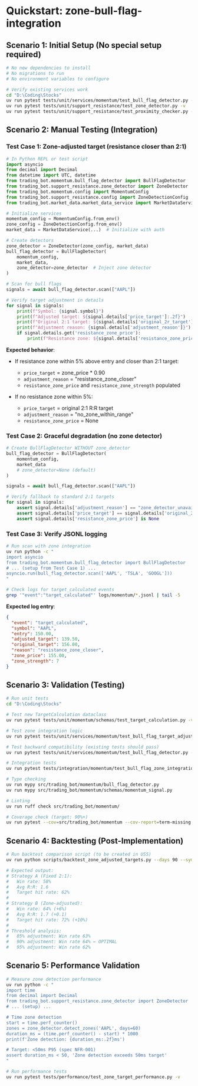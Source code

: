 # Quickstart: zone-bull-flag-integration

## Scenario 1: Initial Setup (No special setup required)

```bash
# No new dependencies to install
# No migrations to run
# No environment variables to configure

# Verify existing services work
cd "D:\Coding\Stocks"
uv run pytest tests/unit/services/momentum/test_bull_flag_detector.py -v
uv run pytest tests/unit/support_resistance/test_zone_detector.py -v
uv run pytest tests/unit/support_resistance/test_proximity_checker.py -v
```

## Scenario 2: Manual Testing (Integration)

### Test Case 1: Zone-adjusted target (resistance closer than 2:1)

```python
# In Python REPL or test script
import asyncio
from decimal import Decimal
from datetime import UTC, datetime
from trading_bot.momentum.bull_flag_detector import BullFlagDetector
from trading_bot.support_resistance.zone_detector import ZoneDetector
from trading_bot.momentum.config import MomentumConfig
from trading_bot.support_resistance.config import ZoneDetectionConfig
from trading_bot.market_data.market_data_service import MarketDataService

# Initialize services
momentum_config = MomentumConfig.from_env()
zone_config = ZoneDetectionConfig.from_env()
market_data = MarketDataService(...)  # Initialize with auth

# Create detectors
zone_detector = ZoneDetector(zone_config, market_data)
bull_flag_detector = BullFlagDetector(
    momentum_config,
    market_data,
    zone_detector=zone_detector  # Inject zone detector
)

# Scan for bull flags
signals = await bull_flag_detector.scan(["AAPL"])

# Verify target adjustment in details
for signal in signals:
    print(f"Symbol: {signal.symbol}")
    print(f"Adjusted target: ${signal.details['price_target']:.2f}")
    print(f"Original 2:1 target: ${signal.details['original_2r_target']:.2f}")
    print(f"Adjustment reason: {signal.details['adjustment_reason']}")
    if signal.details.get('resistance_zone_price'):
        print(f"Resistance zone: ${signal.details['resistance_zone_price']:.2f} (strength: {signal.details['resistance_zone_strength']})")
```

**Expected behavior**:
- If resistance zone within 5% above entry and closer than 2:1 target:
  - `price_target` = zone_price * 0.90
  - `adjustment_reason` = "resistance_zone_closer"
  - `resistance_zone_price` and `resistance_zone_strength` populated

- If no resistance zone within 5%:
  - `price_target` = original 2:1 R:R target
  - `adjustment_reason` = "no_zone_within_range"
  - `resistance_zone_price` = None

### Test Case 2: Graceful degradation (no zone detector)

```python
# Create BullFlagDetector WITHOUT zone_detector
bull_flag_detector = BullFlagDetector(
    momentum_config,
    market_data
    # zone_detector=None (default)
)

signals = await bull_flag_detector.scan(["AAPL"])

# Verify fallback to standard 2:1 targets
for signal in signals:
    assert signal.details['adjustment_reason'] == "zone_detector_unavailable"
    assert signal.details['price_target'] == signal.details['original_2r_target']
    assert signal.details['resistance_zone_price'] is None
```

### Test Case 3: Verify JSONL logging

```bash
# Run scan with zone integration
uv run python -c "
import asyncio
from trading_bot.momentum.bull_flag_detector import BullFlagDetector
# ... (setup from Test Case 1) ...
asyncio.run(bull_flag_detector.scan(['AAPL', 'TSLA', 'GOOGL']))
"

# Check logs for target_calculated events
grep '"event":"target_calculated"' logs/momentum/*.jsonl | tail -5
```

**Expected log entry**:
```json
{
  "event": "target_calculated",
  "symbol": "AAPL",
  "entry": 150.00,
  "adjusted_target": 139.50,
  "original_target": 156.00,
  "reason": "resistance_zone_closer",
  "zone_price": 155.00,
  "zone_strength": 7
}
```

## Scenario 3: Validation (Testing)

```bash
# Run unit tests
cd "D:\Coding\Stocks"

# Test new TargetCalculation dataclass
uv run pytest tests/unit/momentum/schemas/test_target_calculation.py -v

# Test zone integration logic
uv run pytest tests/unit/services/momentum/test_bull_flag_target_adjustment.py -v

# Test backward compatibility (existing tests should pass)
uv run pytest tests/unit/services/momentum/test_bull_flag_detector.py -v

# Integration tests
uv run pytest tests/integration/momentum/test_bull_flag_zone_integration.py -v

# Type checking
uv run mypy src/trading_bot/momentum/bull_flag_detector.py
uv run mypy src/trading_bot/momentum/schemas/momentum_signal.py

# Linting
uv run ruff check src/trading_bot/momentum/

# Coverage check (target: 90%+)
uv run pytest --cov=src/trading_bot/momentum --cov-report=term-missing tests/unit/services/momentum/
```

## Scenario 4: Backtesting (Post-Implementation)

```bash
# Run backtest comparison script (to be created in US5)
uv run python scripts/backtest_zone_adjusted_targets.py --days 90 --symbols AAPL,TSLA,GOOGL

# Expected output:
# Strategy A (Fixed 2:1):
#   Win rate: 58%
#   Avg R:R: 1.6
#   Target hit rate: 62%
#
# Strategy B (Zone-adjusted):
#   Win rate: 64% (+6%)
#   Avg R:R: 1.7 (+0.1)
#   Target hit rate: 72% (+10%)
#
# Threshold analysis:
#   85% adjustment: Win rate 63%
#   90% adjustment: Win rate 64% ← OPTIMAL
#   95% adjustment: Win rate 62%
```

## Scenario 5: Performance Validation

```bash
# Measure zone detection performance
uv run python -c "
import time
from decimal import Decimal
from trading_bot.support_resistance.zone_detector import ZoneDetector
# ... (setup) ...

# Time zone detection
start = time.perf_counter()
zones = zone_detector.detect_zones('AAPL', days=60)
duration_ms = (time.perf_counter() - start) * 1000
print(f'Zone detection: {duration_ms:.2f}ms')

# Target: <50ms P95 (spec NFR-001)
assert duration_ms < 50, 'Zone detection exceeds 50ms target'
"

# Run performance tests
uv run pytest tests/performance/test_zone_target_performance.py -v
```
